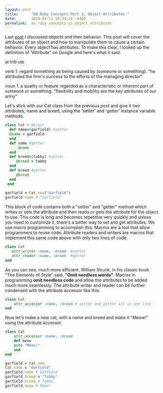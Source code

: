 ```yaml
---
layout: post
title:      "OO Ruby Concepts Part 2, Object Attributes "
date:       2019-04-11 18:24:24 -0400
permalink:  oo_ruby_concepts_ii_object_attributes
---
```



Last [post](https://dev.to/donnacamos88/oo-ruby-concepts-i-object-behavior-308a) I discussed objects and their behavior. This post will cover the attributes of an object and how to manipulate them to cause a certain behavior. 
   Every object has attributes. To make this clear, I looked up the definition of "Attribute" on Google and here's what it said: 

at·trib·ute

verb
1.
regard something as being caused by (someone or something).
"he attributed the firm's success to the efforts of the managing director"

noun
1.
a quality or feature regarded as a characteristic or inherent part of someone or something.
"flexibility and mobility are the key attributes of our army" 

Let's stick with our Cat class from the previous post and give it two attributes, name and breed, using the 'setter' and 'getter' instance variable methods. 
```ruby
class Cat # Object 
  def name=(garfield) #setter 
  @name = garfield 
  end 
  def name #getter 
      @name 
  end 
  def breed=(tabby) #setter 
     @breed = tabby 
  end 
  def breed #getter 
     @breed 
  end 
 end 
 
garfield = Cat.new("Garfield") 
garfield.name # "Garfield" 
```
This block of code contains both a "setter" and "getter" method which writes or sets the attribute and then reads or gets the attribute for the object to use. This code is long and becomes repetitive very quickly and unless you need to customize it, there's a better way to set and get attributes. 
 We use macro programming to accomplish this. Macros are a tool that allow programmers to reuse code. Attribute readers and writers are macros that implement this same code above with only two lines of code. 
```ruby 
class Cat 
   attr_writer :name, :breed  #setter
   attr_reader :name, :breed  #getter 
end 
```
As you can see, much more efficient. William Strunk, in his classic book "The Elements of Style" said, **"Omit needless words"**. Macros in programming **omit needless code** and allow the attributes to be added much more seamlessly. The attribute writer and reader can be further condensed with the attribute accessor like this: 
```ruby 
class Cat 
    attr_accessor :name, :breed # setter and getter all in one line
end 
```
Now let's make a new cat, with a name and breed and make it "Meow!" using the attribute accessor.  
```ruby 
class Cat 
    attr_accessor :name, :breed 
    def meow 
    puts "Meow!" 
    end 
end 

garfield = Cat.new 
Cat.name = "Garfield" 
garfield.name # Garfield 
garfield.breed = "Tabby" 
garfield.breed # Tabby 
garfield.meow # Meow! 

